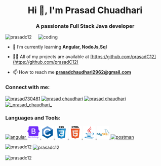 <h1 align="center">Hi 👋, I'm Prasad Chuadhari</h1>
<h3 align="center">A passionate Full Stack Java developer</h3>
<img align="right" alt="coding" width="400" src="https://i.pinimg.com/originals/07/97/86/0797867a766ed70a3d1a50530e9aa32e.gif"

<p align="left"> <img src="https://komarev.com/ghpvc/?username=prasadc12&label=Profile%20views&color=0e75b6&style=flat" alt="prasadc12" /> </p>

- 🌱 I’m currently learning **Angular, NodeJs,Sql**

- 👨‍💻 All of my projects are available at [https://github.com/prasadC12](https://github.com/prasadC12)

- 📫 How to reach me **prasadchaudhari2962@gmail.com**

<h3 align="left">Connect with me:</h3>
<p align="left">
<a href="https://twitter.com/prasad730481" target="blank"><img align="center" src="https://raw.githubusercontent.com/rahuldkjain/github-profile-readme-generator/master/src/images/icons/Social/twitter.svg" alt="prasad730481" height="30" width="40" /></a>
<a href="https://linkedin.com/in/prasad chaudhari" target="blank"><img align="center" src="https://raw.githubusercontent.com/rahuldkjain/github-profile-readme-generator/master/src/images/icons/Social/linked-in-alt.svg" alt="prasad chaudhari" height="30" width="40" /></a>
<a href="https://fb.com/prasad chaudhari" target="blank"><img align="center" src="https://raw.githubusercontent.com/rahuldkjain/github-profile-readme-generator/master/src/images/icons/Social/facebook.svg" alt="prasad chaudhari" height="30" width="40" /></a>
<a href="https://instagram.com/_prasad_chaudhari_" target="blank"><img align="center" src="https://raw.githubusercontent.com/rahuldkjain/github-profile-readme-generator/master/src/images/icons/Social/instagram.svg" alt="_prasad_chaudhari_" height="30" width="40" /></a>
</p>

<h3 align="left">Languages and Tools:</h3>
<p align="left"> <a href="https://angular.io" target="blank" rel="noreferrer"> <img src="https://angular.io/assets/images/logos/angular/angular.svg" alt="angular" width="40" height="40"/> </a> <a href="https://getbootstrap.com" target="blank" rel="noreferrer"> <img src="https://raw.githubusercontent.com/devicons/devicon/master/icons/bootstrap/bootstrap-plain-wordmark.svg" alt="bootstrap" width="40" height="40"/> </a> <a href="https://www.cprogramming.com/" target="blank" rel="noreferrer"> <img src="https://raw.githubusercontent.com/devicons/devicon/master/icons/c/c-original.svg" alt="c" width="40" height="40"/> </a> <a href="https://www.w3schools.com/css/" target="_blank" rel="noreferrer"> <img src="https://raw.githubusercontent.com/devicons/devicon/master/icons/css3/css3-original-wordmark.svg" alt="css3" width="40" height="40"/> </a> <a href="https://www.w3.org/html/" target="_blank" rel="noreferrer"> <img src="https://raw.githubusercontent.com/devicons/devicon/master/icons/html5/html5-original-wordmark.svg" alt="html5" width="40" height="40"/> </a> <a href="https://www.java.com" target="_blank" rel="noreferrer"> <img src="https://raw.githubusercontent.com/devicons/devicon/master/icons/java/java-original.svg" alt="java" width="40" height="40"/> </a> <a href="https://www.mysql.com/" target="_blank" rel="noreferrer"> <img src="https://raw.githubusercontent.com/devicons/devicon/master/icons/mysql/mysql-original-wordmark.svg" alt="mysql" width="40" height="40"/> </a> <a href="https://postman.com" target="_blank" rel="noreferrer"> <img src="https://www.vectorlogo.zone/logos/getpostman/getpostman-icon.svg" alt="postman" width="40" height="40"/> </a> </p>

<p><img align="left" src="https://github-readme-stats.vercel.app/api/top-langs?username=prasadc12&show_icons=true&locale=en&layout=compact" alt="prasadc12" /></p>

<p>&nbsp;<img align="center" src="https://github-readme-stats.vercel.app/api?username=prasadc12&show_icons=true&locale=en" alt="prasadc12" /></p>

<p><img align="center" src="https://github-readme-streak-stats.herokuapp.com/?user=prasadc12&" alt="prasadc12" /></p>

